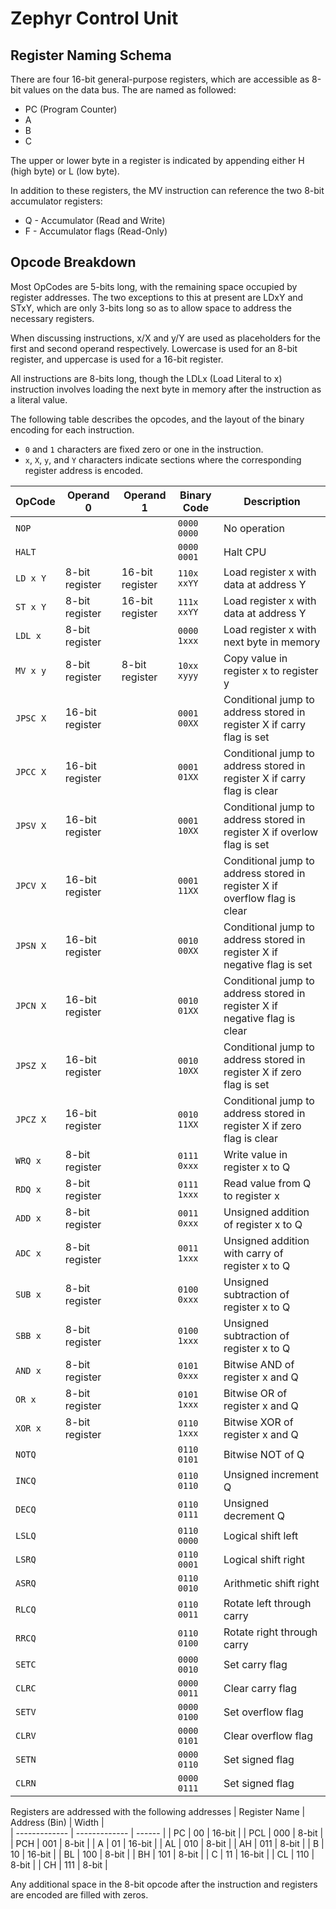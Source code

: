 # Zephyr Control Unit

## Register Naming Schema
There are four 16-bit general-purpose registers, which are accessible as 8-bit values on the data bus.
The are named as followed:
 - PC (Program Counter)
 - A
 - B
 - C

The upper or lower byte in a register is indicated by appending either H (high byte) or L (low byte).

In addition to these registers, the MV instruction can reference the two 8-bit accumulator registers:
 - Q - Accumulator (Read and Write)
 - F - Accumulator flags (Read-Only)

## Opcode Breakdown
Most OpCodes are 5-bits long, with the remaining space occupied by register
addresses. The two exceptions to this at present are LDxY and STxY, which 
are only 3-bits long so as to allow space to address the necessary registers.

When discussing instructions, x/X and y/Y are used as placeholders for the first and second 
operand respectively. Lowercase is used for an 8-bit register, and uppercase is used for a 16-bit register.

All instructions are 8-bits long, though the LDLx (Load Literal to x) instruction involves loading
the next byte in memory after the instruction as a literal value.

The following table describes the opcodes, and the layout of the binary encoding for each instruction.
 - `0` and `1` characters are fixed zero or one in the instruction.
 - `x`, `X`, `y`, and `Y` characters indicate sections where the corresponding register address is encoded.

| OpCode   | Operand 0        | Operand 1         | Binary Code     | Description                                                                   |
| -------- | ---------------- | ----------------- | --------------- | ----------------------------------------------------------------------------- |
| `NOP`    |                  |                   | `0000 0000`     | No operation                                                                  |
| `HALT`   |                  |                   | `0000 0001`     | Halt CPU                                                                      |
| `LD x Y` | 8-bit register   | 16-bit register   | `110x xxYY`     | Load register x with data at address Y                                        |
| `ST x Y` | 8-bit register   | 16-bit register   | `111x xxYY`     | Load register x with data at address Y                                        |
| `LDL x`  | 8-bit register   |                   | `0000 1xxx`     | Load register x with next byte in memory                                      |
| `MV x y` | 8-bit register   | 8-bit register    | `10xx xyyy`     | Copy value in register x to register y                                        |
| `JPSC X` | 16-bit register  |                   | `0001 00XX`     | Conditional jump to address stored in register X if carry flag is set         |
| `JPCC X` | 16-bit register  |                   | `0001 01XX`     | Conditional jump to address stored in register X if carry flag is clear       |
| `JPSV X` | 16-bit register  |                   | `0001 10XX`     | Conditional jump to address stored in register X if overlow flag is set       |
| `JPCV X` | 16-bit register  |                   | `0001 11XX`     | Conditional jump to address stored in register X if overflow flag is clear    |
| `JPSN X` | 16-bit register  |                   | `0010 00XX`     | Conditional jump to address stored in register X if negative flag is set      |
| `JPCN X` | 16-bit register  |                   | `0010 01XX`     | Conditional jump to address stored in register X if negative flag is clear    |
| `JPSZ X` | 16-bit register  |                   | `0010 10XX`     | Conditional jump to address stored in register X if zero flag is set          |
| `JPCZ X` | 16-bit register  |                   | `0010 11XX`     | Conditional jump to address stored in register X if zero flag is clear        |
| `WRQ x`  | 8-bit register   |                   | `0111 0xxx`     | Write value in register x to Q                                                |
| `RDQ x`  | 8-bit register   |                   | `0111 1xxx`     | Read value from Q to register x                                               |
| `ADD x`  | 8-bit register   |                   | `0011 0xxx`     | Unsigned addition of register x to Q                                          |
| `ADC x`  | 8-bit register   |                   | `0011 1xxx`     | Unsigned addition with carry of register x to Q                               |
| `SUB x`  | 8-bit register   |                   | `0100 0xxx`     | Unsigned subtraction of register x to Q                                       |    
| `SBB x`  | 8-bit register   |                   | `0100 1xxx`     | Unsigned subtraction of register x to Q                                       |    
| `AND x`  | 8-bit register   |                   | `0101 0xxx`     | Bitwise AND of register x and Q                                               |
| `OR x`   | 8-bit register   |                   | `0101 1xxx`     | Bitwise OR of register x and Q                                                |
| `XOR x`  | 8-bit register   |                   | `0110 1xxx`     | Bitwise XOR of register x and Q                                               |
| `NOTQ`   |                  |                   | `0110 0101`     | Bitwise NOT of Q                                                              |
| `INCQ`   |                  |                   | `0110 0110`     | Unsigned increment Q                                                          |
| `DECQ`   |                  |                   | `0110 0111`     | Unsigned decrement Q                                                          |
| `LSLQ`   |                  |                   | `0110 0000`     | Logical shift left                                                            |
| `LSRQ`   |                  |                   | `0110 0001`     | Logical shift right                                                           |
| `ASRQ`   |                  |                   | `0110 0010`     | Arithmetic shift right                                                        |
| `RLCQ`   |                  |                   | `0110 0011`     | Rotate left through carry                                                     |
| `RRCQ`   |                  |                   | `0110 0100`     | Rotate right through carry                                                    |
| `SETC`   |                  |                   | `0000 0010`     | Set carry flag                                                                |
| `CLRC`   |                  |                   | `0000 0011`     | Clear carry flag                                                              |
| `SETV`   |                  |                   | `0000 0100`     | Set overflow flag                                                             |
| `CLRV`   |                  |                   | `0000 0101`     | Clear overflow flag                                                           |
| `SETN`   |                  |                   | `0000 0110`     | Set signed flag                                                               |
| `CLRN`   |                  |                   | `0000 0111`     | Set signed flag                                                               |

Registers are addressed with the following addresses
| Register Name | Address (Bin) | Width  |     
| ------------- | ------------- | ------ |
| PC            | 00            | 16-bit |
| PCL           | 000           | 8-bit  |
| PCH           | 001           | 8-bit  |
| A             | 01            | 16-bit |
| AL            | 010           | 8-bit  |
| AH            | 011           | 8-bit  |
| B             | 10            | 16-bit |
| BL            | 100           | 8-bit  |
| BH            | 101           | 8-bit  |
| C             | 11            | 16-bit |
| CL            | 110           | 8-bit  |
| CH            | 111           | 8-bit  |

Any additional space in the 8-bit opcode after the instruction and registers
are encoded are filled with zeros.